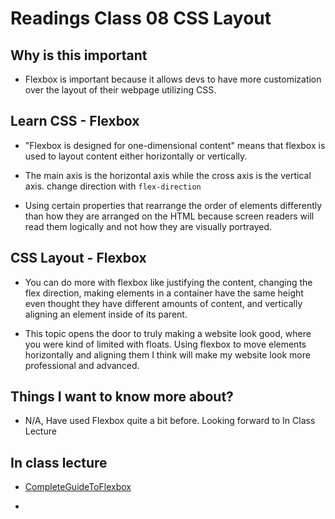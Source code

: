 # Readings Class 08 CSS Layout

## Why is this important

- Flexbox is important because it allows devs to have more customization over the layout of their webpage utilizing CSS.

## Learn CSS - Flexbox

- "Flexbox is designed for one-dimensional content" means that flexbox is used to layout content either horizontally or vertically. 

- The main axis is the horizontal axis while the cross axis is the vertical axis. change direction with `flex-direction`

- Using certain properties that rearrange the order of elements differently than how they are arranged on the HTML because screen readers will read them logically and not how they are visually portrayed.

## CSS Layout - Flexbox

- You can do more with flexbox like justifying the content, changing the flex direction, making elements in a container have the same height even thought they have different amounts of content, and vertically aligning an element inside of its parent.

- This topic opens the door to truly making a website look good, where you were kind of limited with floats.  Using flexbox to move elements horizontally and aligning them I think will make my website look more professional and advanced.

## Things I want to know more about?

- N/A, Have used Flexbox quite a bit before.  Looking forward to In Class Lecture

## In class lecture 

- [CompleteGuideToFlexbox](https://css-tricks.com/snippets/css/a-guide-to-flexbox/)

- 